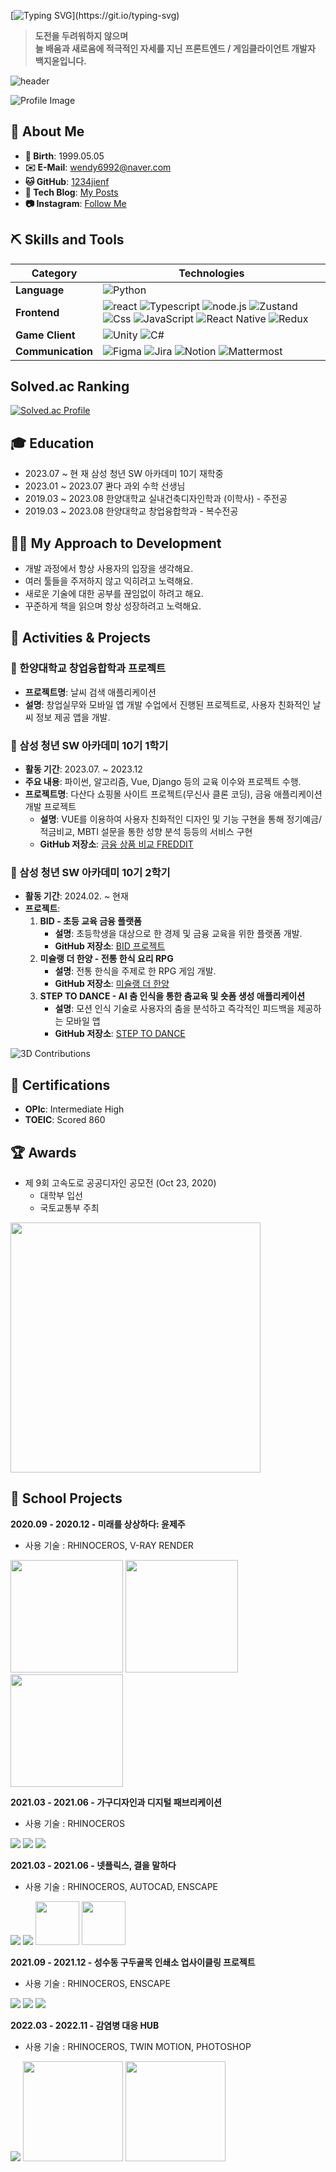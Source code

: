 <!-- ![header](https://capsule-render.vercel.app/api?type=waving&color=0:00bfcd,100:108b94&height=120&animation=fadeIn&section=footer&text=🌟🌠☄️🌃&fontAlign=70) -->

<!-- ![3d](./profile-3d-contrib/profile-green-animate.svg) -->


[![Typing SVG](https://readme-typing-svg.demolab.com/?font=Fira+Code&pause=1000&color=F7F7F7&background=0096FF&center=true&vCenter=true&random=false&width=435&height=38&lines=Hi+I'm+JiYoon+👋;)](https://git.io/typing-svg)


> **도전을 두려워하지 않으며**  
> **늘 배움과 새로움에 적극적인 자세를 지닌**
> **프론트엔드 / 게임클라이언트 개발자 백지윤입니다.**

![header](https://capsule-render.vercel.app/api?type=waving&color=0:00bfcd,100:108b94&height=120&animation=fadeIn&section=footer&text=🌟🌠☄️🌃&fontAlign=70)

![Profile Image](photo.jpeg)

<!-- [![Anurag's GitHub stats](https://github-readme-stats.vercel.app/api?username=1234jienf)](https://github.com/anuraghazra/github-readme-stats) -->

## 📖 About Me

- **🎂 Birth**: 1999.05.05
- **✉️ E-Mail**: wendy6992@naver.com
- **🐱 GitHub**: [1234jienf](https://github.com/1234jienf)
- **💾 Tech Blog**: [My Posts](https://velog.io/@jyoon6992/posts)
- **📷 Instagram**: [Follow Me](https://www.instagram.com/bjy_devportfolio)


## ⛏️ Skills and Tools

| Category    | Technologies                                                                                                                                                                                                 |
|-------------|--------------------------------------------------------------------------------------------------------------------------------------------------------------------------------------------------------------|
| **Language**     | ![Python](https://img.shields.io/badge/Python-3776AB?style=for-the-badge&logo=python&logoColor=white) |
| **Frontend**  | ![react](https://img.shields.io/badge/react-61DAFB?style=for-the-badge&logo=react&logoColor=black) ![Typescript](https://img.shields.io/badge/Typescript-3776AB?style=for-the-badge&logo=Typescript&logoColor=white) ![node.js](https://img.shields.io/badge/node.js-339933?style=for-the-badge&logo=Node.js&logoColor=white) ![Zustand](https://img.shields.io/badge/Zustand-000000?style=for-the-badge&logo=Zustand&logoColor=white) ![Css](https://img.shields.io/badge/CSS-239120?&style=for-the-badge&logo=css3&logoColor=white) ![JavaScript](https://img.shields.io/badge/JavaScript-F7DF1E?style=for-the-badge&logo=JavaScript&logoColor=white) ![React Native](https://img.shields.io/badge/React_Native-20232A?style=for-the-badge&logo=react&logoColor=61DAFB) ![Redux](https://img.shields.io/badge/Redux-593D88?style=for-the-badge&logo=redux&logoColor=white) |
| **Game Client**     | ![Unity](https://img.shields.io/badge/Unity-100000?style=for-the-badge&logo=unity&logoColor=white) ![C#](https://img.shields.io/badge/C%23-239120?style=for-the-badge&logo=c-sharp&logoColor=white) |
| **Communication** | ![Figma](https://img.shields.io/badge/Figma-F24E1E?style=for-the-badge&logo=Figma&logoColor=white) ![Jira](https://img.shields.io/badge/Jira-0052CC?style=for-the-badge&logo=Jira&logoColor=white) ![Notion](https://img.shields.io/badge/Notion-000000?style=for-the-badge&logo=Notion&logoColor=white) ![Mattermost](https://img.shields.io/badge/Mattermost-0058CC?style=for-the-badge&logo=Mattermost&logoColor=white) |

## Solved.ac Ranking

[![Solved.ac Profile](http://mazassumnida.wtf/api/v2/generate_badge?boj=jyoon6992)](https://solved.ac/jyoon6992/)

## 🎓 Education

- 2023.07 ~ 현     재     삼성 청년 SW 아카데미 10기 재학중
- 2023.01 ~ 2023.07     콴다 과외 수학 선생님
- 2019.03 ~ 2023.08     한양대학교 실내건축디자인학과 (이학사) - 주전공
- 2019.03 ~ 2023.08     한양대학교 창업융합학과 - 복수전공

## 🙋‍♂️ My Approach to Development

- 개발 과정에서 항상 사용자의 입장을 생각해요.
- 여러 툴들을 주저하지 않고 익히려고 노력해요.
- 새로운 기술에 대한 공부를 끊임없이 하려고 해요.
- 꾸준하게 책을 읽으며 항상 성장하려고 노력해요.

## 🎒 Activities & Projects

### 📎 한양대학교 창업융합학과 프로젝트
- **프로젝트명**: 날씨 검색 애플리케이션
- **설명**: 창업실무와 모바일 앱 개발 수업에서 진행된 프로젝트로, 사용자 친화적인 날씨 정보 제공 앱을 개발.

### 📍 삼성 청년 SW 아카데미 10기 1학기
- **활동 기간**: 2023.07. ~ 2023.12
- **주요 내용**: 파이썬, 알고리즘, Vue, Django 등의 교육 이수와 프로젝트 수행.
- **프로젝트명**: 다산다 쇼핑몰 사이트 프로젝트(무신사 클론 코딩), 금융 애플리케이션 개발 프로젝트
  - **설명**: VUE를 이용하여 사용자 친화적인 디자인 및 기능 구현을 통해 정기예금/적금비교, MBTI 설문을 통한 성향 분석 등등의 서비스 구현
  - **GitHub 저장소**: [금융 상품 비교 FREDDIT](https://github.com/1234jienf/final-pjt)

### 📍 삼성 청년 SW 아카데미 10기 2학기
- **활동 기간**: 2024.02. ~ 현재
- **프로젝트**:
  1. **BID - 초등 교육 금융 플랫폼**
      - **설명**: 초등학생을 대상으로 한 경제 및 금융 교육을 위한 플랫폼 개발.
      - **GitHub 저장소**: [BID 프로젝트](https://github.com/1234jienf/B-D)
  2. **미슐랭 더 한양 - 전통 한식 요리 RPG**
     - **설명**: 전통 한식을 주제로 한 RPG 게임 개발.
     - **GitHub 저장소**: [미슐랭 더 한양](https://github.com/1234jienf/Michelin-de-Hanyang)
  3. **STEP TO DANCE - AI 춤 인식을 통한 춤교육 및 숏폼 생성 애플리케이션**
     - **설명**: 모션 인식 기술로 사용자의 춤을 분석하고 즉각적인 피드백을 제공하는 모바일 앱
     - **GitHub 저장소**: [STEP TO DANCE](https://github.com/SSAFY-A101/StepToDance)

![3D Contributions](./profile-3d-contrib/profile-green-animate.svg)

## 📜 Certifications

- **OPIc**: Intermediate High
- **TOEIC**: Scored 860


## 🏆 Awards

- 제 9회 고속도로 공공디자인 공모전 (Oct 23, 2020)
  - 대학부 입선
  - 국토교통부 주최

<img src="고속도로_공모전.jpg" width="400">

## 🔖 School Projects

**2020.09 - 2020.12 - 미래를 상상하다: 윤제주**
- 사용 기술 : RHINOCEROS, V-RAY RENDER
<p>
  <img src="윤제주1.png" width="180">
  <img src="윤제주2.png" width="180">
  <img src="윤제주3.png" width="180">
</p>

**2021.03 - 2021.06 - 가구디자인과 디지털 패브리케이션**
- 사용 기술 : RHINOCEROS
<p>
  <img src="가구1.png">
  <img src="가구2.png">
  <img src="가구3.png">
</p>

**2021.03 - 2021.06 - 넷플릭스, 결을 말하다**
- 사용 기술 : RHINOCEROS, AUTOCAD, ENSCAPE
<p>
  <img src="넷플릭스1.png">
  <img src="넷플릭스3.png">
  <img src="넷플릭스4.png" width="70">
  <img src="넷플릭스2.png" width="70">
</p>

**2021.09 - 2021.12 - 성수동 구두골목 인쇄소 업사이클링 프로젝트**
- 사용 기술 : RHINOCEROS, ENSCAPE
<p>
  <img src="성수동1.png">
  <img src="성수동2.png">
  <img src="성수동3.png">
</p>

**2022.03 - 2022.11 - 감염병 대응 HUB**
- 사용 기술 : RHINOCEROS, TWIN MOTION, PHOTOSHOP
<p>
  <img src="감염병1.png">
  <img src="감염병2.png" width="160">
  <img src="감염병3.png" width="160">
</p>

